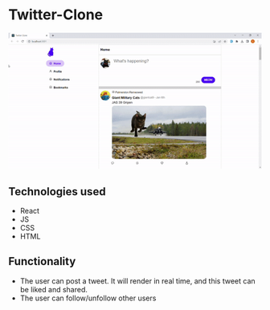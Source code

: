 # Twitter-Clone

<img src="assets/twitterCloneGif.gif">

## Technologies used

- React
- JS
- CSS
- HTML

## Functionality

- The user can post a tweet. It will render in real time, and this tweet can be liked and shared.
- The user can follow/unfollow other users
